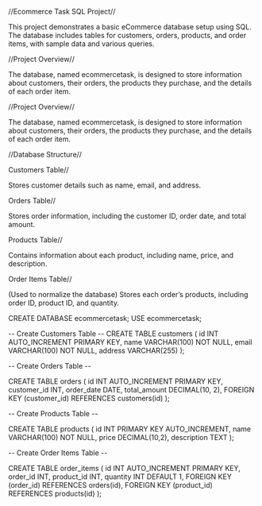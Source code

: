 //Ecommerce Task SQL Project//

This project demonstrates a basic eCommerce database setup using SQL. The database includes tables for customers, orders, products, and order items, with sample data and various queries.

//Project Overview//

The database, named ecommercetask, is designed to store information about customers, their orders, the products they purchase, and the details of each order item.


//Project Overview//

The database, named ecommercetask, is designed to store information about customers, their orders, the products they purchase, and the details of each order item.

//Database Structure//

Customers Table//

Stores customer details such as name, email, and address.

Orders Table//

Stores order information, including the customer ID, order date, and total amount.

Products Table//

Contains information about each product, including name, price, and description.

Order Items Table//

(Used to normalize the database) Stores each order’s products, including order ID, product ID, and quantity.

CREATE DATABASE ecommercetask;
USE ecommercetask;

-- Create Customers Table --
CREATE TABLE customers (
    id INT AUTO_INCREMENT PRIMARY KEY,
    name VARCHAR(100) NOT NULL,
    email VARCHAR(100) NOT NULL,
    address VARCHAR(255)
);

-- Create Orders Table --

CREATE TABLE orders (
    id INT AUTO_INCREMENT PRIMARY KEY,
    customer_id INT,
    order_date DATE,
    total_amount DECIMAL(10, 2),
    FOREIGN KEY (customer_id) REFERENCES customers(id)
);

-- Create Products Table --

CREATE TABLE products (
    id INT PRIMARY KEY AUTO_INCREMENT,
    name VARCHAR(100) NOT NULL,
    price DECIMAL(10,2),
    description TEXT
);

-- Create Order Items Table --

CREATE TABLE order_items (
    id INT AUTO_INCREMENT PRIMARY KEY,
    order_id INT,
    product_id INT,
    quantity INT DEFAULT 1,
    FOREIGN KEY (order_id) REFERENCES orders(id),
    FOREIGN KEY (product_id) REFERENCES products(id)
);
